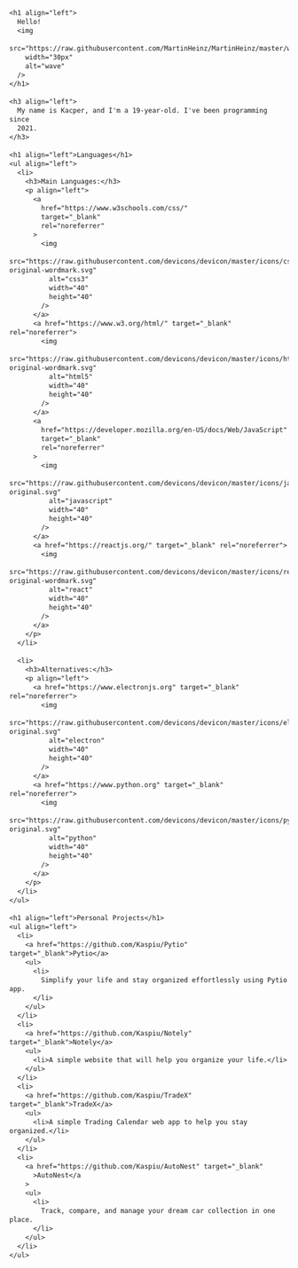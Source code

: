     <h1 align="left">
      Hello!
      <img
        src="https://raw.githubusercontent.com/MartinHeinz/MartinHeinz/master/wave.gif"
        width="30px"
        alt="wave"
      />
    </h1>

    <h3 align="left">
      My name is Kacper, and I'm a 19-year-old. I've been programming since
      2021.
    </h3>

    <h1 align="left">Languages</h1>
    <ul align="left">
      <li>
        <h3>Main Languages:</h3>
        <p align="left">
          <a
            href="https://www.w3schools.com/css/"
            target="_blank"
            rel="noreferrer"
          >
            <img
              src="https://raw.githubusercontent.com/devicons/devicon/master/icons/css3/css3-original-wordmark.svg"
              alt="css3"
              width="40"
              height="40"
            />
          </a>
          <a href="https://www.w3.org/html/" target="_blank" rel="noreferrer">
            <img
              src="https://raw.githubusercontent.com/devicons/devicon/master/icons/html5/html5-original-wordmark.svg"
              alt="html5"
              width="40"
              height="40"
            />
          </a>
          <a
            href="https://developer.mozilla.org/en-US/docs/Web/JavaScript"
            target="_blank"
            rel="noreferrer"
          >
            <img
              src="https://raw.githubusercontent.com/devicons/devicon/master/icons/javascript/javascript-original.svg"
              alt="javascript"
              width="40"
              height="40"
            />
          </a>
          <a href="https://reactjs.org/" target="_blank" rel="noreferrer">
            <img
              src="https://raw.githubusercontent.com/devicons/devicon/master/icons/react/react-original-wordmark.svg"
              alt="react"
              width="40"
              height="40"
            />
          </a>
        </p>
      </li>

      <li>
        <h3>Alternatives:</h3>
        <p align="left">
          <a href="https://www.electronjs.org" target="_blank" rel="noreferrer">
            <img
              src="https://raw.githubusercontent.com/devicons/devicon/master/icons/electron/electron-original.svg"
              alt="electron"
              width="40"
              height="40"
            />
          </a>
          <a href="https://www.python.org" target="_blank" rel="noreferrer">
            <img
              src="https://raw.githubusercontent.com/devicons/devicon/master/icons/python/python-original.svg"
              alt="python"
              width="40"
              height="40"
            />
          </a>
        </p>
      </li>
    </ul>

    <h1 align="left">Personal Projects</h1>
    <ul align="left">
      <li>
        <a href="https://github.com/Kaspiu/Pytio" target="_blank">Pytio</a>
        <ul>
          <li>
            Simplify your life and stay organized effortlessly using Pytio app.
          </li>
        </ul>
      </li>
      <li>
        <a href="https://github.com/Kaspiu/Notely" target="_blank">Notely</a>
        <ul>
          <li>A simple website that will help you organize your life.</li>
        </ul>
      </li>
      <li>
        <a href="https://github.com/Kaspiu/TradeX" target="_blank">TradeX</a>
        <ul>
          <li>A simple Trading Calendar web app to help you stay organized.</li>
        </ul>
      </li>
      <li>
        <a href="https://github.com/Kaspiu/AutoNest" target="_blank"
          >AutoNest</a
        >
        <ul>
          <li>
            Track, compare, and manage your dream car collection in one place.
          </li>
        </ul>
      </li>
    </ul>
